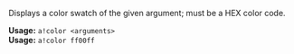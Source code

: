 Displays a color swatch of the given argument; must be a HEX color code.

**Usage:** `a!color <arguments>`    
**Usage:** `a!color ff00ff`